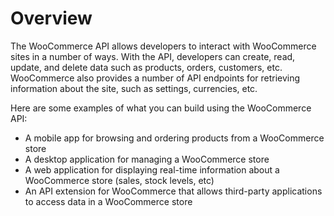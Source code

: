 # Overview

The WooCommerce API allows developers to interact with WooCommerce sites in a
number of ways. With the API, developers can create, read, update, and delete
data such as products, orders, customers, etc. WooCommerce also provides a
number of API endpoints for retrieving information about the site, such as
settings, currencies, etc.

Here are some examples of what you can build using the WooCommerce API:

- A mobile app for browsing and ordering products from a WooCommerce store
- A desktop application for managing a WooCommerce store
- A web application for displaying real-time information about a WooCommerce
  store (sales, stock levels, etc)
- An API extension for WooCommerce that allows third-party applications to
  access data in a WooCommerce store
